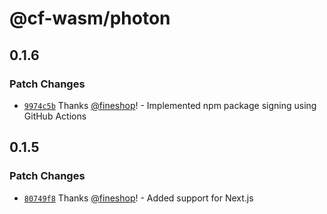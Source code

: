 # @cf-wasm/photon

## 0.1.6

### Patch Changes

- [`9974c5b`](https://github.com/fineshopdesign/cf-wasm/commit/9974c5b4366c7fd882e6b10545305b1ddb01fb9a) Thanks [@fineshop](https://github.com/fineshop)! - Implemented npm package signing using GitHub Actions

## 0.1.5

### Patch Changes

- [`80749f8`](https://github.com/fineshopdesign/cf-wasm/commit/80749f87e08f5399328a6a8454ddee6d469bde2f) Thanks [@fineshop](https://github.com/fineshop)! - Added support for Next.js
